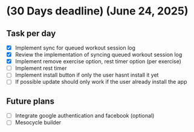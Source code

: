 # (30 Days deadline) (June 24, 2025)

## Task per day

-   [x] Implement sync for queued workout session log
-   [x] Review the implementation of syncing queued workout session log
-   [x] Implement remove exercise option, rest timer option (per exercise)
-   [ ] Implement rest timer
-   [ ] Implement install button if only the user hasnt install it yet
-   [ ] If possible update should only work if the user already install the app

## Future plans

-   [ ] Integrate google authentication and facebook (optional)
-   [ ] Mesocycle builder
